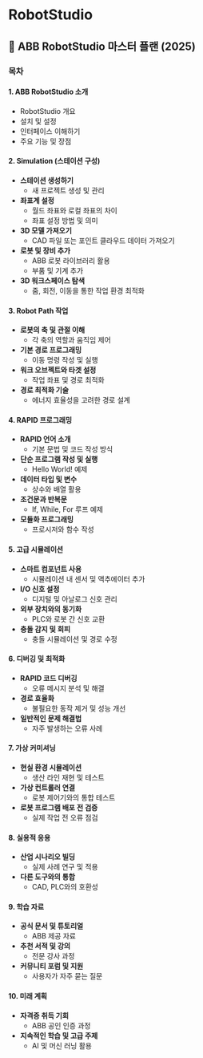 # RobotStudio

## 🎯 **ABB RobotStudio 마스터 플랜 (2025)**

### **목차**

#### **1. ABB RobotStudio 소개**
- RobotStudio 개요
- 설치 및 설정
- 인터페이스 이해하기
- 주요 기능 및 장점

#### **2. Simulation (스테이션 구성)**
- **스테이션 생성하기**
  - 새 프로젝트 생성 및 관리
- **좌표계 설정**
  - 월드 좌표와 로컬 좌표의 차이
  - 좌표 설정 방법 및 의미
- **3D 모델 가져오기**
  - CAD 파일 또는 포인트 클라우드 데이터 가져오기
- **로봇 및 장비 추가**
  - ABB 로봇 라이브러리 활용
  - 부품 및 기계 추가
- **3D 워크스페이스 탐색**
  - 줌, 회전, 이동을 통한 작업 환경 최적화

#### **3. Robot Path 작업**
- **로봇의 축 및 관절 이해**
  - 각 축의 역할과 움직임 제어
- **기본 경로 프로그래밍**
  - 이동 명령 작성 및 실행
- **워크 오브젝트와 타겟 설정**
  - 작업 좌표 및 경로 최적화
- **경로 최적화 기술**
  - 에너지 효율성을 고려한 경로 설계

#### **4. RAPID 프로그래밍**
- **RAPID 언어 소개**
  - 기본 문법 및 코드 작성 방식
- **단순 프로그램 작성 및 실행**
  - Hello World! 예제
- **데이터 타입 및 변수**
  - 상수와 배열 활용
- **조건문과 반복문**
  - If, While, For 루프 예제
- **모듈화 프로그래밍**
  - 프로시저와 함수 작성

#### **5. 고급 시뮬레이션**
- **스마트 컴포넌트 사용**
  - 시뮬레이션 내 센서 및 액추에이터 추가
- **I/O 신호 설정**
  - 디지털 및 아날로그 신호 관리
- **외부 장치와의 동기화**
  - PLC와 로봇 간 신호 교환
- **충돌 감지 및 회피**
  - 충돌 시뮬레이션 및 경로 수정

#### **6. 디버깅 및 최적화**
- **RAPID 코드 디버깅**
  - 오류 메시지 분석 및 해결
- **경로 효율화**
  - 불필요한 동작 제거 및 성능 개선
- **일반적인 문제 해결법**
  - 자주 발생하는 오류 사례

#### **7. 가상 커미셔닝**
- **현실 환경 시뮬레이션**
  - 생산 라인 재현 및 테스트
- **가상 컨트롤러 연결**
  - 로봇 제어기와의 통합 테스트
- **로봇 프로그램 배포 전 검증**
  - 실제 작업 전 오류 점검

#### **8. 실용적 응용**
- **산업 시나리오 빌딩**
  - 실제 사례 연구 및 적용
- **다른 도구와의 통합**
  - CAD, PLC와의 호환성

#### **9. 학습 자료**
- **공식 문서 및 튜토리얼**
  - ABB 제공 자료
- **추천 서적 및 강의**
  - 전문 강사 과정
- **커뮤니티 포럼 및 지원**
  - 사용자가 자주 묻는 질문

#### **10. 미래 계획**
- **자격증 취득 기회**
  - ABB 공인 인증 과정
- **지속적인 학습 및 고급 주제**
  - AI 및 머신 러닝 활용
